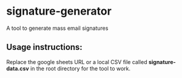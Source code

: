 # signature-generator
A tool to generate mass email signatures

## Usage instructions:
Replace the google sheets URL or a local CSV file called <b>signature-data.csv</b> in the root directory for the tool to work.
